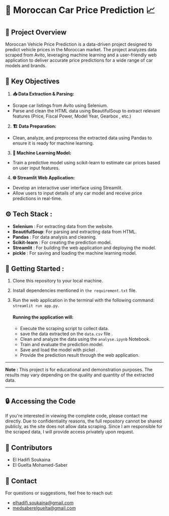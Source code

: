# 🚗 Moroccan Car Price Prediction 📈

## 📜 Project Overview
Moroccan Vehicle Price Prediction is a data-driven project designed to predict vehicle prices in the Moroccan market. The project analyzes data scraped from Avito, leveraging machine learning and a user-friendly web application to deliver accurate price predictions for a wide range of car models and brands.


## 🎯 Key Objectives

 1. **📥 Data Extraction & Parsing:**
   - Scrape car listings from Avito using Selenium.
   - Parse and clean the HTML data using BeautifulSoup to extract relevant features (Price, Fiscal Power, Model Year, Gearbox , etc.)

 2. **🏗 Data Preparation:**
   - Clean, analyze, and preprocess the extracted data using Pandas to ensure it is ready for machine learning.

 3. **🤖 Machine Learning Model:**
   - Train a predictive model using scikit-learn to estimate car prices based on user input features.

 4. **🌐 Streamlit Web Application:**
   - Develop an interactive user interface using Streamlit.
   - Allow users to input details of any car model and receive price predictions in real-time.


## ⚙ Tech Stack :

 - **Selenium** : For extracting data from the website.
 - **BeautifulSoup**: For parsing and extracting data from HTML.
 - **Pandas** : For data analysis and cleaning.
 - **Scikit-learn** : For creating the prediction model.
 - **Streamlit** : For building the web application and deploying the model.
 - **pickle** : For saving and loading the machine learning model.


## 🚀 Getting Started :

1. Clone this repository to your local machine.
2. Install dependencies mentioned in `the requirement.txt` file.
2. Run the web application in the terminal with the following command: `streamlit run app.py`.

   #### Running the application will:

   - Execute the scraping script to collect data.
   - save the data extracted on the `data.csv` file .
   - Clean and analyze the data using the `analyse.ipynb` Notebook.
   - Train and evaluate the prediction model.
   - Save and load the model with pickel .
   - Provide the prediction result through the web application.

---

 **Note :** This project is for educational and demonstration purposes. The results may vary depending on the quality and quantity of the extracted data.

---

## 🔒 Accessing the Code
If you're interested in viewing the complete code, please contact me directly. Due to confidentiality reasons, the full repository cannot be shared publicly, as the site does not allow data scraping. Since I am responsible for the scraped data, I will provide access privately upon request.


## 👥 Contributors
 - El Hadifi Soukaina
 - El Guelta Mohamed-Saber

## 📧 Contact
For questions or suggestions, feel free to reach out: <br>
- elhadifi.soukaina@gmail.com <br>
- medsaberelguelta@gmail.com <br>
